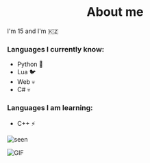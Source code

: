 <h1 align="center">About me </h1>
I'm 15 and I'm 🇰🇿

### Languages I currently know:

- Python 🐍
- Lua 🐦
- Web 💀
- C# 💀

### Languages I am learning:

- C++ ⚡

<p align="left"> <img src="https://komarev.com/ghpvc/?username=GloomiPicksXy&abbreviated=true" alt="seen" /> </p>
<a target="_blank" align="center">
  <img align="center" alt="GIF" src="https://steamuserimages-a.akamaihd.net/ugc/959716048075296014/6E0EB84D32090719B68289BB3F6A3A977F039D6C/?imw=5000&imh=5000&ima=fit&impolicy=Letterbox&imcolor=%23000000&letterbox=false">
</a>


